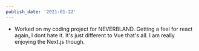 ```yaml
---
publish_date: '2021-01-22'
---
```


- Worked on my coding project for NEVERBLAND. Getting a feel for react again, I dont hate it. It's just different to Vue that's all. I am really enjoying the Next.js though.
